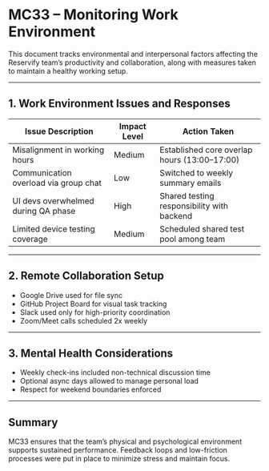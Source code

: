 # MC33 – Monitoring Work Environment

This document tracks environmental and interpersonal factors affecting the Reservify team’s productivity and collaboration, along with measures taken to maintain a healthy working setup.

---

## 1. Work Environment Issues and Responses

| Issue Description                        | Impact Level | Action Taken               |
|------------------------------------------|--------------|----------------------------|
| Misalignment in working hours            | Medium       | Established core overlap hours (13:00–17:00) |
| Communication overload via group chat    | Low          | Switched to weekly summary emails           |
| UI devs overwhelmed during QA phase      | High         | Shared testing responsibility with backend  |
| Limited device testing coverage          | Medium       | Scheduled shared test pool among team       |

---

## 2. Remote Collaboration Setup

- Google Drive used for file sync
- GitHub Project Board for visual task tracking
- Slack used only for high-priority coordination
- Zoom/Meet calls scheduled 2x weekly

---

## 3. Mental Health Considerations

- Weekly check-ins included non-technical discussion time
- Optional async days allowed to manage personal load
- Respect for weekend boundaries enforced

---

## Summary

MC33 ensures that the team’s physical and psychological environment supports sustained performance. Feedback loops and low-friction processes were put in place to minimize stress and maintain focus.
